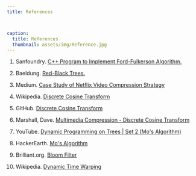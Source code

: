 ```yaml
---
title: References 



caption:
  title: References 
  thumbnail: assets/img/Reference.jpg
---
```


1. Sanfoundry. [C++ Program to Implement Ford-Fulkerson Algorithm.](https://www.sanfoundry.com/cpp-program-implement-ford-fulkerson-algorithm/)

2. Baeldung. [Red-Black Trees.](https://www.baeldung.com/cs/red-black-trees)

3. Medium. [Case Study of Netflix Video Compression Strategy](https://medium.com/@mr_invincible/case-study-of-netflix-video-compression-strategy-585c5d79ca2a)

4. Wikipedia. [Discrete Cosine Transform](https://en.wikipedia.org/wiki/Discrete_cosine_transform)

5. GitHub. [Discrete Cosine Transform](https://github.com/Aiixalex/Discrete-Cosine-Transform)

6. Marshall, Dave. [Multimedia Compression - Discrete Cosine Transform](https://users.cs.cf.ac.uk/Dave.Marshall/Multimedia/node214.html)

7. YouTube. [Dynamic Programming on Trees | Set 2 (Mo's Algorithm)](https://www.youtube.com/watch?v=j2HSd3HCpDs)

8. HackerEarth. [Mo's Algorithm](https://www.hackerearth.com/practice/notes/mos-algorithm/)

9. Brilliant.org. [Bloom Filter](https://brilliant.org/wiki/bloom-filter/)

10. Wikipedia. [Dynamic Time Warping](https://en.wikipedia.org/wiki/Dynamic_time_warping)

